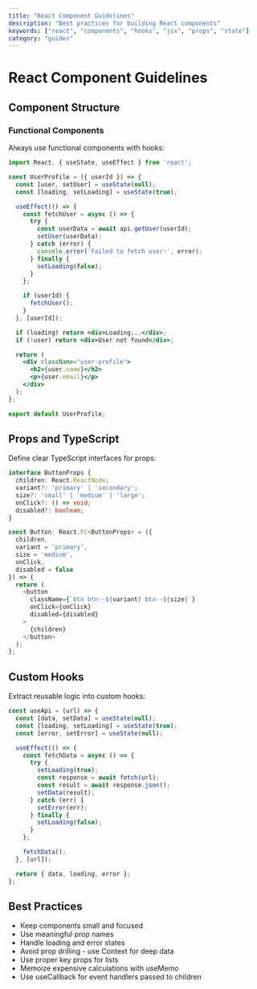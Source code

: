 ```yaml
---
title: "React Component Guidelines"
description: "Best practices for building React components"
keywords: ["react", "components", "hooks", "jsx", "props", "state"]
category: "guides"
---
```


# React Component Guidelines

## Component Structure

### Functional Components
Always use functional components with hooks:

```jsx
import React, { useState, useEffect } from 'react';

const UserProfile = ({ userId }) => {
  const [user, setUser] = useState(null);
  const [loading, setLoading] = useState(true);

  useEffect(() => {
    const fetchUser = async () => {
      try {
        const userData = await api.getUser(userId);
        setUser(userData);
      } catch (error) {
        console.error('Failed to fetch user:', error);
      } finally {
        setLoading(false);
      }
    };

    if (userId) {
      fetchUser();
    }
  }, [userId]);

  if (loading) return <div>Loading...</div>;
  if (!user) return <div>User not found</div>;

  return (
    <div className="user-profile">
      <h2>{user.name}</h2>
      <p>{user.email}</p>
    </div>
  );
};

export default UserProfile;
```

## Props and TypeScript

Define clear TypeScript interfaces for props:

```typescript
interface ButtonProps {
  children: React.ReactNode;
  variant?: 'primary' | 'secondary';
  size?: 'small' | 'medium' | 'large';
  onClick?: () => void;
  disabled?: boolean;
}

const Button: React.FC<ButtonProps> = ({
  children,
  variant = 'primary',
  size = 'medium',
  onClick,
  disabled = false
}) => {
  return (
    <button
      className={`btn btn--${variant} btn--${size}`}
      onClick={onClick}
      disabled={disabled}
    >
      {children}
    </button>
  );
};
```

## Custom Hooks

Extract reusable logic into custom hooks:

```javascript
const useApi = (url) => {
  const [data, setData] = useState(null);
  const [loading, setLoading] = useState(true);
  const [error, setError] = useState(null);

  useEffect(() => {
    const fetchData = async () => {
      try {
        setLoading(true);
        const response = await fetch(url);
        const result = await response.json();
        setData(result);
      } catch (err) {
        setError(err);
      } finally {
        setLoading(false);
      }
    };

    fetchData();
  }, [url]);

  return { data, loading, error };
};
```

## Best Practices

- Keep components small and focused
- Use meaningful prop names
- Handle loading and error states
- Avoid prop drilling - use Context for deep data
- Use proper key props for lists
- Memoize expensive calculations with useMemo
- Use useCallback for event handlers passed to children